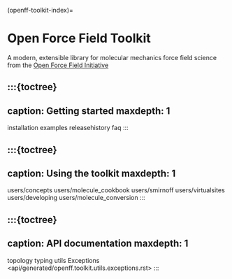 (openff-toolkit-index)=
# Open Force Field Toolkit

A modern, extensible library for molecular mechanics force field science from the [Open Force Field Initiative](http://openforcefield.org)

:::{toctree}
---
caption: Getting started
maxdepth: 1
---

installation
examples
releasehistory
faq
:::

:::{toctree}
---
caption: Using the toolkit
maxdepth: 1
---

users/concepts
users/molecule_cookbook
users/smirnoff
users/virtualsites
users/developing
users/molecule_conversion
:::

:::{toctree}
---
caption: API documentation
maxdepth: 1
---

topology
typing
utils
Exceptions <api/generated/openff.toolkit.utils.exceptions.rst>
:::
